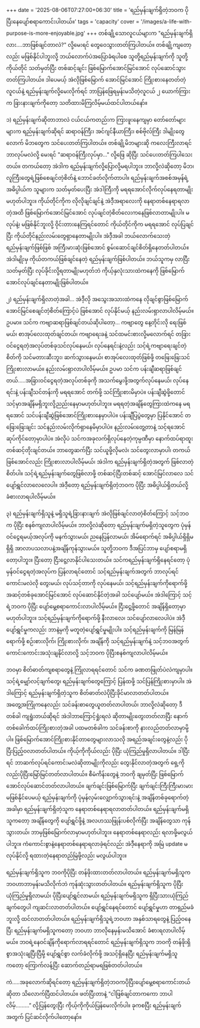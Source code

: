 +++
date = '2025-08-06T07:27:00+06:30'
title = 'ရည်မှန်းချက်ရှိတဲ့ဘဝက ပိုပြီးနေပျော်စရာကောင်းပါတယ်။'
tags = 'capacity'
cover = '/images/a-life-with-purpose-is-more-enjoyable.jpg'
+++
တစ်ချို့သောလူငယ်များက "ရည်မှန်းချက်ရှိလား….ဘာဖြစ်ချင်တာလဲ?" လို့မေးရင် တွေဝေသွားတတ်ကြပါတယ်။ တစ်ချို့ကျတော့လည်း မဖြစ်နိုင်ပါဘူးလို့ ဘယ်လောက်ပဲအပြောခံရပါစေ သူတို့ရည်မှန်းချက်ကို သူတို့ကိုယ်တိုင် သတ်မှတ်ပြီး တစ်ဆင့်ချင်း ဖြစ်မြောက်အောင်မြင်အောင် လုပ်ဆောင်သွားတတ်ကြပါတယ်။ ဒါပေမယ့် အဲလိုဖြစ်မြောက် အောင်မြင်အောင် ကြိုးစားနေတတ်တဲ့လူငယ်နဲ့ ရည်မှန်းချက်လို့မေးလိုက်ရင် ဘာပြန်ဖြေရမှန်းမသိတဲ့လူငယ် ၂ ယောက်ကြားက ခြားနားချက်ကိုတော့ သတိထားမိကြလိမ့်မယ်ထင်ပါတယ်နော်။

၁) ရည်မှန်းချက်ဆိုတာဘာလဲ
ငယ်ငယ်ကတည်းက ကြားဖူးနေကျမှာ တော်တော်များများက ရည်မှန်းချက်ဆိုရင် ဆရာဝန်ကြီး၊ အင်ဂျင်နီယာကြီး၊ စစ်ဗိုလ်ကြီး ဒါမျိုးတွေလောက် မိဘတွေက သင်ပေးတတ်ကြပါတယ်။ တစ်ချို့မိဘများဆို ကလေးကြီးလာရင်ဘာလုပ်မလဲလို့ မေးရင် "ဆရာဝန်ကြီးလုပ်မှာ…" လို့ဖြေ ဆိုပြီး သင်ပေးတတ်ကြပါသေးတယ်။ တကယ်တော့ အဲဒါက ရည်မှန်းချက်လို့ပြောလို့မရပါဘူး။ ဘာလို့လဲဆိုတော့ မိဘ၊ လူကြီးတွေရဲ့ဖြစ်စေချင်တဲ့စိတ်နဲ့ ဘောင်ခတ်လိုက်တာပါ။ ရည်မှန်းချက်အစစ်အမှန်ရဲ့အဓိပ္ပါယ်က သူများက သတ်မှတ်ပေးပြီး အဲဒါကြီးကို မရရအောင်လိုက်လုပ်နေရတာမျိုးမဟုတ်ပါဘူး။ ကိုယ်တိုင်ကိုက လိုလိုချင်ချင်နဲ့ အဲဒီ့အရာလေးကို နေရာတစ်နေရာရလာတဲ့အထိ ဖြစ်မြောက်အောင်မြင်အောင် လုပ်ချင်တဲ့စိတ်လေးကနေဖြစ်လာတာမျိုးပါ။ မလုပ်နဲ့၊ မဖြစ်နိုင်ဘူးလို့ ဝိုင်းတားနေကြရင်တောင် ကိုယ်တိုင်ကိုက မရရအောင် လုပ်ပြချင်ပြီး ကိုယ်တိုင်နည်းလမ်းတွေရှာနေတာမျိုးပါ။ အဲဒီ့အခါ ဘယ်လောက်သေးတဲ့ရည်မှန်းချက်ဖြစ်ဖြစ် အကြီးမားဆုံးဖြစ်အောင် စွမ်းဆောင်ချင်စိတ်ရှိနေတတ်ပါတယ်။ အဲဒါမျိုးမှ ကိုယ်တကယ်ဖြစ်ချင်နေတဲ့ ရည်မှန်းချက်ဖြစ်ပါတယ်။ ဘယ်သူကမှ လာပြီး သတ်မှတ်ပြီး လုပ်ခိုင်းလို့ရတာမျိုးမဟုတ်ဘဲ ကိုယ့်နှလုံးသားထဲကနေကို ဖြစ်မြောက်အောင်လုပ်ချင်နေတာမျိုးဖြစ်ပါတယ်။

၂) ရည်မှန်းချက်ရှိလာတဲ့အခါ…
အဲဒီ့လို အသွေးအသားထဲကနေ လိုချင်စွာဖြစ်မြောက်အောင်မြင်စေချင်တဲ့စိတ်ကြောင့်ပဲ ဖြစ်အောင် လုပ်နိုင်မယ့် နည်းလမ်းရှာလာပါလိမ့်မယ်။ ဥပမာ။ သင်က ကဗျာဆရာဖြစ်ချင်တယ်ဆိုပါတော့… ကဗျာတွေ နေ့တိုင်းလို ရေးဖြစ်မယ်၊ စာအုပ်လေးထုတ်ချင်တယ်၊ ကဗျာရေးခနဲ့ သင်ထမင်းစားလို့မလောက်ရင် တခြားဝင်ငွေရတဲ့အလုပ်တစ်ခုသင်လုပ်နေမယ်၊ လုပ်နေရင်းနဲ့လည်း သင့်ရဲ့ကဗျာရေးချင်တဲ့စိတ်ကို သင်မတားဆီးဘူး၊ ဆက်သွားနေမယ်၊ စာအုပ်လေးထုတ်ဖြစ်ဖို့ တဖြေးဖြေးသင်ကြိုးစားလာမယ်။ နည်းလမ်းရှာလာပါလိမ့်မယ်။ ဥပမာ သင်က ပန်းချီဆရာဖြစ်ချင်တယ်…..အခြားဝင်ငွေရတဲ့အလုပ်တစ်ခုကို အသက်မွေးဖို့အတွက်လုပ်နေမယ်၊ လုပ်နေရင်းနဲ့ ပန်းချီသင်တန်းကို မရရအောင် တက်ဖို့ သင်ကြိုးစားမိမှာပဲ။ ပန်းချီဆွဲဖို့တောင် သင့်မှာအချိန်မရှိဘူးလို့ညည်းနေမှာမဟုတ်ပါဘူး။ မရရတဲ့အချိန်တွေကြားထဲကနေ မရရအောင် သင်ပန်းချီဆွဲဖြစ်အောင်ကြိုးစားနေမှာပါပဲ။ ပန်းချီပြပွဲတွေမှာ ပြနိုင်အောင် တဖြေးဖြေးချင်း သင်နည်းလမ်းလိုက်ရှာနေမိမှာပါပဲ။ နည်းလမ်းတွေ့တာနဲ့ သင့်ရအောင်ဆုပ်ကိုင်တော့မှာပါပဲ။ အဲလိုပဲ သင်ကအခုလက်ရှိလုပ်နေတဲ့ကုမ္ပဏီမှာ နောက်ထပ်ရာထူးတစ်ဆင့်တိုးချင်တယ်။ ဘာတွေဆက်ပြီး သင်ယူဖို့လိုမလဲ၊ သင်တွေးလာမှာပါ၊ တကယ်ဖြစ်အောင်လည်း ကြိုးစားလာပါလိမ့်မယ်၊
အဲဒါက ရည်မှန်းချက်ရှိတဲ့အတွက် ဖြစ်လာတဲ့စိတ်ပါ။ သင့်ရဲ့ရည်မှန်းချက်တွေဖြစ်လာဖို့ တစ်ဆင့်ပြီးတစ်ဆင့် အောင်မြင်လာလေ သင်ပျော်ရွှင်လာလေလေပါ။
အဲဒီ့တော့ ရည်မှန်းချက်ရှိတဲ့ဘဝက ပိုပြီး အဓိပ္ပါယ်ရှိတယ်လို့ ခံစားလာရပါလိမ့်မယ်။

၃) ရည်မှန်းချက်ရှိသူနဲ့ မရှိသူရဲ့ခြားနားချက်
အဲလိုဖြစ်ချင်လာတဲ့စိတ်ကြောင့် သင့်ဘဝက ပိုပြီး စနစ်ကျလာပါလိမ့်မယ်။ ဘာလို့လဲဆိုတော့ ရည်မှန်းချက်မရှိတဲ့သူတွေက ပုံမှန်ဝင်ငွေရမယ့်အလုပ်ကို မနက်သွားမယ်၊ ညနေပြန်လာမယ်၊ အိမ်ရောက်ရင် အဓိပ္ပါယ်ရှိရှိမရှိရှိ အာလာပသလာပနဲ့အချိန်ကုန်သွားမယ်။ သူတို့ဘဝက ဒီအပြင်ဘာမှ ပျော်စရာမရှိတော့ပါဘူး။ ပြီးတော့ ငြီးငွေ့လာနိုင်ပါသေးတယ်။ သင်ကရည်မှန်းချက်ရှိနေရင်တော့ ပုံမှန်ဝင်ငွေရတဲ့အလုပ်က ပြန်လာရင်တောင် သင့်ရည်မှန်းချက်အတွက် ဘာလုပ်ရင်ကောင်းမလဲလို တွေးမယ်၊ လုပ်သင့်တာကို လုပ်နေမယ်၊ သင့်ရည်မှန်းချက်ကိုရောက်ဖို့ အဆင့်တစ်ခုအောင်မြင်အောင် လုပ်ဆောင်နိုင်တဲ့အခါ သင်ပျော်မယ်။ အဲဒါကြောင့် သင့်ရဲ့ဘဝက ပိုပြီး ပျော်မွေ့စရာကောင်းလာပါလိမ့်မယ်။ ငြီးငွေ့ဖို့တောင် အချိန်ရှိတော့မှာမဟုတ်ပါဘူး။ သင့်ရည်မှန်းချက်ကိုရောက်ဖို့ နီးလာလေ၊ သင်ပျော်လာလေပါပဲ။ အဲဒီ့ပျော်ရွှင်မှုကလည်း ဘာနဲ့မှကို မတူတဲ့ပျော်ရွှင်မှုမျိုးပါ။ သင့်ရည်မှန်းချက်ကို မြန်မြန်ရောက်ဖို့ စဉ်းစားလိုက်၊ ကြိုးစားလိုက်၊ အချိန်ကို သင့်ရည်မှန်းချက်နဲ့ သင့်ဘဝအတွက်ကောင်းကောင်းအသုံးချနိုင်လာလို့ သင့်ဘဝက ပိုပြီးစနစ်ကျလာပါလိမ့်မယ်။


ဘဝမှာ စိတ်ဓာတ်ကျစရာတွေနဲ့ ကြုံလာရရင်တောင် သင်က ခဏတဖြုတ်ပဲလဲကျမှာပါ။ သင့်ရဲ့မျှော်လင့်ချက်တွေ၊ ရည်မှန်းချက်တွေကြောင့် ပြန်ထဖို့ သင်ပြန်ကြိုးစားမှာပါ။ အဲဒါကြောင့် ရည်မှန်းချက်ရှိတဲ့သူက စိတ်ဓာတ်လဲပိုပြီးခိုင်မာလာတတ်ပါတယ်။ အတွေ့အကြုံကနေလည်း သင်ခန်းစာတွေယူတတ်လာပါတယ်၊ ဘာလို့လဲဆိုတော့ ဒီတစ်ခါ ကျရှုံးတယ်ဆိုရင် အဲဒါဘာကြောင့်ရှုံးရလဲ ဆိုတာမျိုးတွေးတတ်လာပြီး နောက်တစ်ခေါက်ထပ်ကြိုးစားတဲ့အခါ ပထမတစ်ခါက သင်ခန်းစာကို နားလည်တတ်လာမှာမို့ပါ။ ဖြစ်မြောက်အောင်ကြိုးစားနိုင်တာတွေများလာသလို အရည်အချင်းတွေနဲ့လည်း ပိုပြီးပြည့်ဝလာတတ်ပါတယ်။ ကိုယ့်ကိုကိုယ်လည်း ပိုပြီး ယုံကြည်မှုရှိလာပါတယ်။ ဒါပြီးရင် ဘာဆက်လုပ်ရင်ကောင်းမလဲဆိုတာမျိုးကိုလည်း တွေးနိုင်လာတဲ့အတွက် ရှေ့ကိုလည်းပိုပြီးမြော်မြင်တတ်လာပါတယ်။ စီမံကိန်းတွေနဲ့ ဘဝကို ချမှတ်ပြီး ဖြစ်မြောက်အောင်လုပ်ဆောင်တတ်လာပါတယ်။ ချက်ချင်းဖြစ်မြောက်ပြီး ချက်ချင်းကြီးကြီးမားမားမဖြစ်နိုင်ပေမယ့် ရည်မှန်းချက်ကို ပုံမှန်လှမ်းလျှောက်သွားရင်းနဲ့ အချိန်တစ်ခုရောက်တဲ့အခါမှာ ရည်မှန်းချက်ရှိတဲ့သူက နေရာတစ်နေရာရလာတတ်ပါတယ်။ ရည်မှန်းချက်မရှိသူကတော့ အချိန်တွေကို ပျော်ရွှင်ဖို့နဲ့ အလဟဿဖြုန်းပစ်လိုက်ပြီး အချိန်တွေသာ ကုန်သွားတယ်၊ ဘာမှဖြစ်မြောက်လာမှာမဟုတ်ပါဘူး။ နေရာတစ်နေရာလည်း ရလာဖို့မလွယ်ပါဘူး။ ကံကောင်းစွာနဲ့နေရာတစ်နေရာရလာခဲ့ရင်လည်း အဲဒီ့နေရာကို အမြဲ update မလုပ်နိုင်လို့ ရထားတဲ့နေရာတည်မြဲဖို့လည်း မလွယ်ပါဘူး။


ရည်မှန်းချက်ရှိသူက ဘဝကိုပိုပြီး တန်ဖိုးထားတတ်လာပါတယ်။ ရည်မှန်းချက်မရှိသူက ဘဝဟာဘာမှန်းမသိလိုက်ဘဲ ကုန်ဆုံးသွားတတ်ပါတယ်။ ရည်မှန်းချက်ရှိသူက ပိုပြီး ယုံကြည်မှုရှိလာမယ်၊ ပိုပြီးပျော်ရွှင်လာမယ်၊ ရည်မှန်းချက်မရှိသူက ရှိပြီးသားယုံကြည်ချက်တွေပါ ကျဆင်းလာတတ်ပါတယ်။ ပျော်ရွှင်နေရင်တောင် ပျော်ရွှင်မှုဟာ တာရှည်မခံဘူးလို့ ထင်လာတတ်ပါတယ်။ ရည်မှန်းချက်ရှိသူရဲ့ဘဝဟာ အနှစ်သာရတွေနဲ့ ပြည့်ဝနေပြီး ရည်မှန်းချက်မရှိသူကတော့ ဘဝဟာ ဘာလိုနေမှန်းမသိအောင် ခံစားရလာပါလိမ့်မယ်။
ဘဝရဲ့နေဝင်ချိန်ကိုရောက်လာရရင်တောင် ရည်မှန်းချက်ရှိသူက ဘဝကို တန်ဖိုးရှိစွာအသုံးချပြီးပြီမို့ ပျော်ရွှင်စွာ လက်ခံလိုက်ဖို့ အသင့်ရှိနေပြီး ရည်မှန်းချက်မရှိသူကတော့ ကြောက်လန့်ပြီး ဆောက်တည်ရာမရဖြစ်တတ်ပါတယ်။


ကဲ…..အခုလောက်ဆိုရင်တော့ ရည်မှန်းချက်ရှိတဲ့ဘဝကပိုပြီးပျော်မွေ့စရာကောင်းတယ်ဆိုတာ သိလောက်ပြီထင်ပါတယ်။ ဖတ်ပြီးတာနဲ့ “ငါဖြစ်ချင်တာကကော ဘာပါလိမ့်………” လို့ပြန်တွေးပြီး ကိုယ့်ကိုကိုယ်ပြန်မေးလိုက်ပါ။ ခုကစပြီး ရည်မှန်းချက်အတွက် ပြင်ဆင်လိုက်ပါတော့နော်။ 